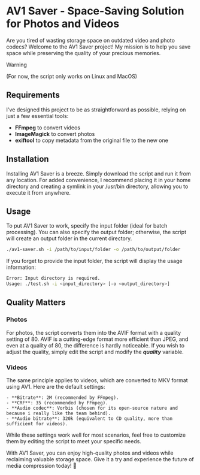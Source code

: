 # AV1 Saver - Space-Saving Solution for Photos and Videos

Are you tired of wasting storage space on outdated video and photo codecs? Welcome to the AV1 Saver project! My mission is to help you save space while preserving the quality of your precious memories.

> [!WARNING]
> (For now, the script only works on Linux and MacOS)

## Requirements
I've designed this project to be as straightforward as possible, relying on just a few essential tools:
- **FFmpeg** to convert videos
- **ImageMagick** to convert photos
- **exiftool** to copy metadata from the original file to the new one

## Installation
Installing AV1 Saver is a breeze. Simply download the script and run it from any location. For added convenience, I recommend placing it in your home directory and creating a symlink in your /usr/bin directory, allowing you to execute it from anywhere.

## Usage
To put AV1 Saver to work, specify the input folder (ideal for batch processing). You can also specify the output folder; otherwise, the script will create an output folder in the current directory.

```bash
./av1-saver.sh -i /path/to/input/folder -o /path/to/output/folder
```

If you forget to provide the input folder, the script will display the usage information:

```bash
Error: Input directory is required.
Usage: ./test.sh -i <input_directory> [-o <output_directory>]
```

## Quality Matters

### Photos
For photos, the script converts them into the AVIF format with a quality setting of 80. AVIF is a cutting-edge format more efficient than JPEG, and even at a quality of 80, the difference is hardly noticeable. If you wish to adjust the quality, simply edit the script and modify the ***quality*** variable.

### Videos
The same principle applies to videos, which are converted to MKV format using AV1. Here are the default settings:

    - **Bitrate**: 2M (recommended by FFmpeg).
    - **CRF**: 35 (recommended by FFmpeg).
    - **Audio codec**: Vorbis (chosen for its open-source nature and because i really like the team behind).
    - **Audio bitrate**: 320k (equivalent to CD quality, more than sufficient for videos).

While these settings work well for most scenarios, feel free to customize them by editing the script to meet your specific needs.

With AV1 Saver, you can enjoy high-quality photos and videos while reclaiming valuable storage space. Give it a try and experience the future of media compression today! 🌟
